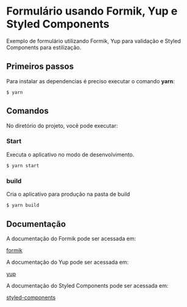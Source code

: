 # Formulário usando Formik, Yup e Styled Components

Exemplo de formulário utilizando Formik, Yup para validação e Styled Components para estilização.

## Primeiros passos

Para instalar as dependencias é preciso executar o comando **yarn**:

```
$ yarn
```

## Comandos

No diretório do projeto, você pode executar:

### **Start**

Executa o aplicativo no modo de desenvolvimento.

```
$ yarn start
```

### **build**

Cria o aplicativo para produção na pasta de build

```
$ yarn build
```

## Documentação

A documentação do Formik pode ser acessada em:

[formik](https://github.com/formik/formik)

A documentação do Yup pode ser acessada em:

[yup](https://github.com/jquense/yup)

A documentação do Styled Components pode ser acessada em:

[styled-components](https://github.com/styled-components/styled-components)
